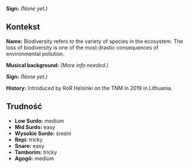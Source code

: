 **Sign:** *(None yet.)*

## Kontekst

**Name:** Biodiversity refers to the variety of species in the ecosystem. The
loss of biodiversity is one of the most drastic consequences of environmental
pollution.

**Musical background:** *(More info needed.)*

**Sign:** *(None yet.)*

**History:** Introduced by RoR Helsinki on the TNM in 2019 in Lithuania.

## Trudność

* **Low Surdo:** medium
* **Mid Surdo:** easy
* **Wysokie Surdo:** średni
* **Repi:** tricky
* **Snare:** easy
* **Tamborim:** tricky
* **Agogô:** medium
